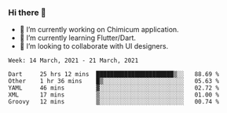 ### Hi there 👋

<!--
**devcat37/devcat37** is a ✨ _special_ ✨ repository because its `README.md` (this file) appears on your GitHub profile.-->


- 🔭 I’m currently working on Chimicum application.
- 🌱 I’m currently learning Flutter/Dart.
- 👯 I’m looking to collaborate with UI designers.
<!-- - 🤔 I’m looking for help with ... -->

<!--START_SECTION:waka-->
```text
Week: 14 March, 2021 - 21 March, 2021

Dart     25 hrs 12 mins  ██████████████████████▒░░   88.69 % 
Other    1 hr 36 mins    █▒░░░░░░░░░░░░░░░░░░░░░░░   05.63 % 
YAML     46 mins         ▓░░░░░░░░░░░░░░░░░░░░░░░░   02.72 % 
XML      17 mins         ▒░░░░░░░░░░░░░░░░░░░░░░░░   01.00 % 
Groovy   12 mins         ▒░░░░░░░░░░░░░░░░░░░░░░░░   00.74 % 
```
<!--END_SECTION:waka-->
